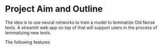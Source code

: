 # Project Aim and Outline

The idea is to use neural networks to train a model to lemmatize Old Norse texts.
A streamlit web app on top of that will support users in the process of lemmatizing new texts.

The following features